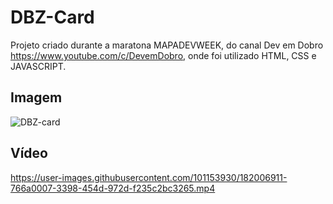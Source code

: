 # DBZ-Card

Projeto criado durante a maratona MAPADEVWEEK, do canal Dev em Dobro https://www.youtube.com/c/DevemDobro,
onde foi utilizado HTML, CSS e JAVASCRIPT.

## Imagem 

![DBZ-card](https://user-images.githubusercontent.com/101153930/182006898-46eb13f8-8f9a-4c1f-b647-564d5d0dc4dc.jpg)

## Vídeo

https://user-images.githubusercontent.com/101153930/182006911-766a0007-3398-454d-972d-f235c2bc3265.mp4
